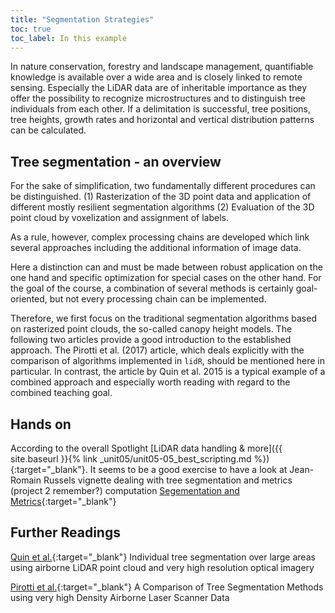 ```yaml
---
title: "Segmentation Strategies"
toc: true
toc_label: In this example
---
```

In nature conservation, forestry and landscape management, quantifiable knowledge is available over a wide area and is closely linked to remote sensing. Especially the LiDAR data are of inheritable importance as they offer the possibility to recognize microstructures and to distinguish tree individuals from each other. If a delimitation is successful, tree positions, tree heights, growth rates and horizontal and vertical distribution patterns can be calculated.
<!--more-->

## Tree segmentation - an overview
For the sake of simplification, two fundamentally different procedures can be distinguished. (1) Rasterization of the 3D point data and application of different mostly resilient segmentation algorithms (2) Evaluation of the 3D point cloud by voxelization and assignment of labels.  

As a rule, however, complex processing chains are developed which link several approaches including the additional information of image data. 

Here a distinction can and must be made between robust application on the one hand and specific optimization for special cases on the other hand.  For the goal of the course, a combination of several methods is certainly goal-oriented, but not every processing chain can be implemented.

Therefore, we first focus on the traditional segmentation algorithms based on rasterized point clouds, the so-called canopy height models.
The following two articles provide a good introduction to the established approach. The Pirotti et al. (2017) article, which deals explicitly with the comparison of algorithms implemented in `lidR`, should be mentioned here in particular. In contrast, the article by Quin et al. 2015 is a typical example of a combined approach and especially worth reading with regard to the combined teaching goal.

## Hands on

According to the overall Spotlight [LiDAR data handling & more]({{ site.baseurl }}{% link _unit05/unit05-05_best_scripting.md %}){:target="_blank"}.  It seems to be a good exercise to have a look at Jean-Romain Russels vignette dealing with tree segmentation and metrics (project 2 remember?) computation [Segementation and Metrics](https://github.com/Jean-Romain/lidR/wiki/Segment-individual-trees-and-compute-metrics){:target="_blank"}

## Further Readings
[Quin et al.](https://www.researchgate.net/profile/Clement_Mallet/publication/305400942_Individual_tree_segmentation_over_large_areas_using_airborne_LiDAR_point_cloud_and_very_high_resolution_optical_imagery/links/5790836308ae108aa03edfcc/Individual-tree-segmentation-over-large-areas-using-airborne-LiDAR-point-cloud-and-very-high-resolution-optical-imagery.pdf){:target="_blank"} Individual tree segmentation over large areas using airborne LiDAR point cloud and very high resolution optical imagery

[Pirotti et al.](https://www.researchgate.net/publication/319854966_A_COMPARISON_OF_TREE_SEGMENTATION_METHODS_USING_VERY_HIGH_DENSITY_AIRBORNE_LASER_SCANNER_DATA/fulltext/59be814d0f7e9b48a2987d62/A-COMPARISON-OF-TREE-SEGMENTATION-METHODS-USING-VERY-HIGH-DENSITY-AIRBORNE-LASER-SCANNER-DATA.pdf){:target="_blank"} A Comparison of Tree Segmentation Methods using very high Density Airborne Laser Scanner Data


